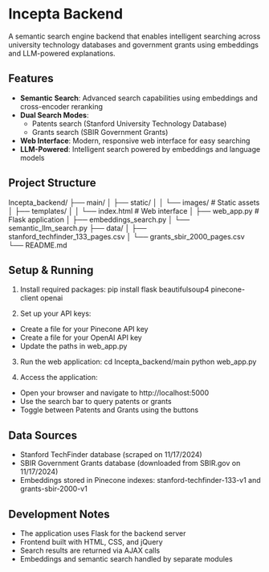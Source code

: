 # Incepta Backend

A semantic search engine backend that enables intelligent searching across university technology databases and government grants using embeddings and LLM-powered explanations.

## Features

- **Semantic Search**: Advanced search capabilities using embeddings and cross-encoder reranking
- **Dual Search Modes**: 
  - Patents search (Stanford University Technology Database)
  - Grants search (SBIR Government Grants)
- **Web Interface**: Modern, responsive web interface for easy searching
- **LLM-Powered**: Intelligent search powered by embeddings and language models

## Project Structure

Incepta_backend/
├── main/
│   ├── static/
│   │   └── images/        # Static assets
│   ├── templates/
│   │   └── index.html     # Web interface
│   ├── web_app.py         # Flask application
│   ├── embeddings_search.py
│   └── semantic_llm_search.py
├── data/
│   ├── stanford_techfinder_133_pages.csv
│   └── grants_sbir_2000_pages.csv
└── README.md

## Setup & Running

1. Install required packages:
pip install flask beautifulsoup4 pinecone-client openai

2. Set up your API keys:
- Create a file for your Pinecone API key
- Create a file for your OpenAI API key
- Update the paths in web_app.py

3. Run the web application:
cd Incepta_backend/main
python web_app.py

4. Access the application:
- Open your browser and navigate to http://localhost:5000
- Use the search bar to query patents or grants
- Toggle between Patents and Grants using the buttons

## Data Sources

- Stanford TechFinder database (scraped on 11/17/2024)
- SBIR Government Grants database (downloaded from SBIR.gov on 11/17/2024)
- Embeddings stored in Pinecone indexes: stanford-techfinder-133-v1 and grants-sbir-2000-v1

## Development Notes

- The application uses Flask for the backend server
- Frontend built with HTML, CSS, and jQuery
- Search results are returned via AJAX calls
- Embeddings and semantic search handled by separate modules